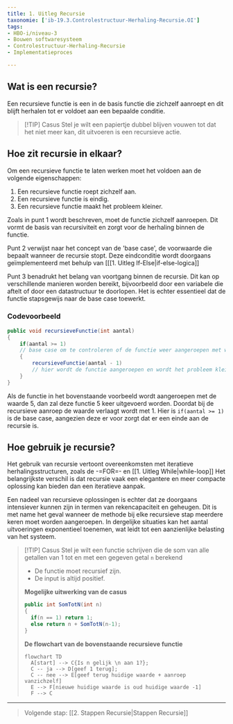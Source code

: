 ```yaml
---
title: 1. Uitleg Recursie
taxonomie: ['ib-19.3.Controlestructuur-Herhaling-Recursie.OI']
tags:
- HBO-i/niveau-3
- Bouwen softwaresysteem
- Controlestructuur-Herhaling-Recursie
- Implementatieproces

---
```


## Wat is een recursie?
Een recursieve functie is een in de basis functie die zichzelf aanroept en dit blijft herhalen tot er voldoet aan een bepaalde conditie.

> [!TIP] Casus
> Stel je wilt een papiertje dubbel blijven vouwen tot dat het niet meer kan, dit uitvoeren is een recursieve actie.

## Hoe zit recursie in elkaar?
Om een recursieve functie te laten werken moet het voldoen aan de volgende eigenschappen:
1. Een recursieve functie roept zichzelf aan.
2. Een recursieve functie is eindig.
3. Een recursieve functie maakt het probleem kleiner.

Zoals in punt 1 wordt beschreven, moet de functie zichzelf aanroepen. Dit vormt de basis van recursiviteit en zorgt voor de herhaling binnen de functie.

Punt 2 verwijst naar het concept van de 'base case', de voorwaarde die bepaalt wanneer de recursie stopt. Deze eindconditie wordt doorgaans geïmplementeerd met behulp van [[[1. Uitleg If-Else|if-else-logica]]

Punt 3 benadrukt het belang van voortgang binnen de recursie. Dit kan op verschillende manieren worden bereikt, bijvoorbeeld door een variabele die aftelt of door een datastructuur te doorlopen. Het is echter essentieel dat de functie stapsgewijs naar de base case toewerkt.

### Codevoorbeeld
```C#
public void recursieveFunctie(int aantal)
{
	if(aantal >= 1)
	// base case om te controleren of de functie weer aangeroepen met worden
	{
		recursieveFunctie(aantal - 1)
		// hier wordt de functie aangeroepen en wordt het probleem kleiner gemaakt
	}
}
```

Als de functie in het bovenstaande voorbeeld wordt aangeroepen met de waarde 5, dan zal deze functie 5 keer uitgevoerd worden. Doordat bij de recursieve aanroep de waarde verlaagt wordt met 1. Hier is `if(aantal >= 1)` is de base case, aangezien deze er voor zorgt dat er een einde aan de recursie is.

## Hoe gebruik je recursie?
Het gebruik van recursie vertoont overeenkomsten met iteratieve herhalingsstructuren, zoals de -=FOR=- en [[1. Uitleg While|while-loop]] Het belangrijkste verschil is dat recursie vaak een elegantere en meer compacte oplossing kan bieden dan een iteratieve aanpak.

Een nadeel van recursieve oplossingen is echter dat ze doorgaans intensiever kunnen zijn in termen van rekencapaciteit en geheugen. Dit is met name het geval wanneer de methode bij elke recursieve stap meerdere keren moet worden aangeroepen. In dergelijke situaties kan het aantal uitvoeringen exponentieel toenemen, wat leidt tot een aanzienlijke belasting van het systeem.

> [!TIP] Casus
>Stel je wilt een functie schrijven die de som van alle getallen van 1 tot en met een gegeven getal `n` berekend
>* De functie moet recursief zijn.
>* De input is altijd positief.
> 
> **Mogelijke uitwerking van de casus**
> ```C#
> public int SomTotN(int n)
> {
> 	if(n == 1) return 1;
> 	else return n + SomTotN(n-1);
> }
> ```
> 
> **De flowchart van de bovenstaande recursieve functie**
> ```mermaid
> flowchart TD
> 	A[start] --> C{Is n gelijk \n aan 1?};
> 	C -- ja --> D[geef 1 terug];
> 	C -- nee --> E[geef terug huidige waarde + aanroep vanzichzelf]
> 	E --> F[nieuwe huidige waarde is oud huidige waarde -1]
> 	F --> C
> ```

---

> Volgende stap: [[2. Stappen Recursie|Stappen Recursie]]
